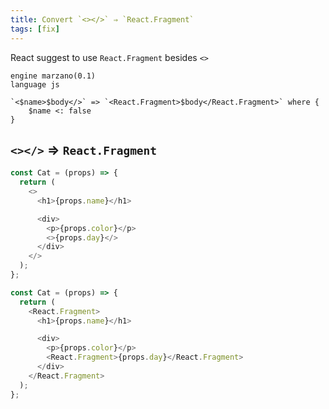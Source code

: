 ```yaml
---
title: Convert `<></>` ⇒ `React.Fragment`
tags: [fix]
---
```


React suggest to use `React.Fragment` besides `<>`

```grit
engine marzano(0.1)
language js

`<$name>$body</>` => `<React.Fragment>$body</React.Fragment>` where {
	$name <: false
}
```

## `<></>` ⇒ `React.Fragment`

```javascript
const Cat = (props) => {
  return (
    <>
      <h1>{props.name}</h1>

      <div>
        <p>{props.color}</p>
        <>{props.day}</>
      </div>
    </>
  );
};
```

```javascript
const Cat = (props) => {
  return (
    <React.Fragment>
      <h1>{props.name}</h1>

      <div>
        <p>{props.color}</p>
        <React.Fragment>{props.day}</React.Fragment>
      </div>
    </React.Fragment>
  );
};
```
